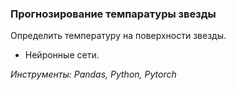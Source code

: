 ### Прогнозирование темпаратуры звезды
Определить температуру на поверхности звезды.
- Нейронные сети.

*Инструменты: Pandas, Python, Pytorch*
